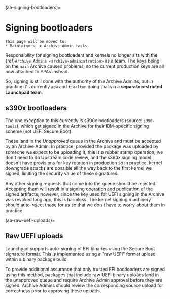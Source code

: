 (aa-signing-bootloaders)=
# Signing bootloaders

```{note}
This page will be moved to:
* Maintainers -> Archive Admin tasks
```

Responsibility for signing bootloaders and kernels no longer sits with the
{ref}`Archive Admins <archive-administration>` as a team. The keys being on the
`main` Archive caused problems, so the current production keys are all now
attached to PPAs instead.

So, signing is still done with the authority of the Archive Admins, but in
practice it's currently `apw` and `tjaalton` doing that via a
**separate restricted Launchpad team**.


## s390x bootloaders

The one exception to this currently is s390x bootloaders (source: `s390-tools`),
which get signed in the Archive for their IBM-specific signing scheme (not UEFI
Secure Boot).

These land in the *Unapproved* queue in the Archive and must be accepted by an
Archive Admin. In practice, provided the package was uploaded by someone we
expect to be uploading it, this is a rubber stamp operation; we don't
need to do Upstream code review, and the s390x signing model doesn't have
provisions for key rotation in production so in practice, kernel downgrade
attacks are possible all the way back to the first kernel we signed, limiting
the security value of these signatures.

Any other signing requests that come into the queue should be rejected.
Accepting them will result in a signing operation and publication of the signed
artifacts; however, since the key used for UEFI signing in the Archive was
revoked long ago, this is harmless. The kernel signing machinery should
auto-reject those for us so that we don't have to worry about them in practice.


(aa-raw-uefi-uploads)=
## Raw UEFI uploads

Launchpad supports auto-signing of EFI binaries using the Secure Boot signature
format. This is implemented using a "raw UEFI" format upload within a binary
package build.

To provide additional assurance that only trusted EFI bootloaders are signed
using this method, packages that include raw UEFI binary uploads land in the
unapproved queue and require Archive Admin approval before they are signed.
Archive Admins should review the corresponding source upload for correctness
prior to approving these uploads.


